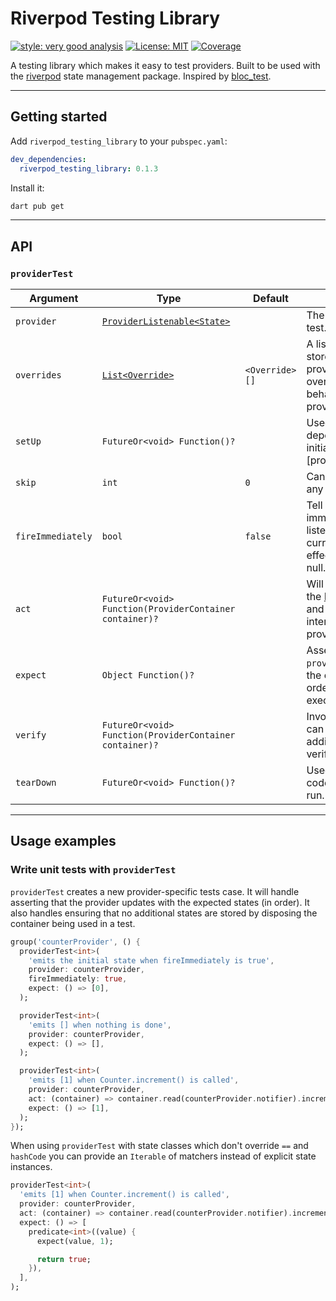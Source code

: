 # Riverpod Testing Library

[![style: very good analysis][very_good_analysis_badge]][very_good_analysis_link]
[![License: MIT][license_badge]][license_link]
[![Coverage][test_coverage_badge]][test_coverage_badge]

A testing library which makes it easy to test providers. Built to be used with the [riverpod](https://pub.dev/packages/riverpod) state management package. Inspired by [bloc_test](https://pub.dev/packages/bloc_test).

---

## Getting started

Add `riverpod_testing_library` to your `pubspec.yaml`:

```yaml
dev_dependencies:
  riverpod_testing_library: 0.1.3
```

Install it:

```sh
dart pub get
```

---

## API

### `providerTest`

|Argument |Type    |Default|Description|
|-----|--------|-------|-----------|
|`provider`|[`ProviderListenable<State>`](https://pub.dev/documentation/riverpod/latest/riverpod/ProviderListenable-mixin.html)|  |The provider under test.
|`overrides`  |[`List<Override>`](https://pub.dev/documentation/riverpod/latest/riverpod/Override-class.html)|`<Override>[]`|A list of `Overrides` that stores the state of the providers and allows overriding the behavior of a specific provider|
|`setUp`  |`FutureOr<void> Function()?`| |Used to set up any dependencies prior to initializing the [provider] under test.|
|`skip`  |`int`|`0`|Can be used to skip any number of states.|
|`fireImmediately`  |`bool`|`false`|Tell Riverpod to immediately call the listener with the current value. Has no effect when `expect` is null.|
|`act`  |`FutureOr<void> Function(ProviderContainer container)?`||Will be invoked with the [ProviderContainer](https://pub.dev/documentation/riverpod/latest/riverpod/ProviderContainer-class.html) and should be used to interact with any provider.|
|`expect`  |`Object Function()?`||Asserts that the `provider` updates with the expected states (in  order) after [act] is executed.|
|`verify`  |`FutureOr<void> Function(ProviderContainer container)?`||Invoked after [act] and can be used for additional verification/assertions.|
|`tearDown`  |`FutureOr<void> Function()?`||Used to execute any code after the test has run.|

---

## Usage examples

### Write unit tests with `providerTest`

`providerTest` creates a new provider-specific tests case. It will handle asserting that the provider updates with the expected states (in order). It also handles ensuring that no additional states are stored by disposing the container being used in a test.

```dart
group('counterProvider', () {
  providerTest<int>(
    'emits the initial state when fireImmediately is true',
    provider: counterProvider,
    fireImmediately: true,
    expect: () => [0],
  );

  providerTest<int>(
    'emits [] when nothing is done',
    provider: counterProvider,
    expect: () => [],
  );

  providerTest<int>(
    'emits [1] when Counter.increment() is called',
    provider: counterProvider,
    act: (container) => container.read(counterProvider.notifier).increment(),
    expect: () => [1],
  );
});
```

When using `providerTest` with state classes which don't override `==` and `hashCode` you can provide an `Iterable` of matchers instead of explicit state instances.

```dart
providerTest<int>(
  'emits [1] when Counter.increment() is called',
  provider: counterProvider,
  act: (container) => container.read(counterProvider.notifier).increment(),
  expect: () => [
    predicate<int>((value) {
      expect(value, 1);

      return true;
    }),
  ],
);
```

[license_badge]: https://img.shields.io/badge/license-MIT-blue.svg
[license_link]: https://opensource.org/licenses/MIT
[very_good_analysis_badge]: https://img.shields.io/badge/style-very_good_analysis-B22C89.svg
[very_good_analysis_link]: https://pub.dev/packages/very_good_analysis
[test_coverage_badge]: https://github.com/egonm12/riverpod_testing_library/blob/main/coverage_badge.svg

